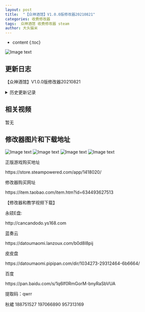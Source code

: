 ```yaml
---
layout: post
title:  "【众神酒馆】V1.0.0版修改器20210821"
categories: 收费修改器
tags:  众神酒馆 收费修改器 steam
author: 大头猫米
---
```


* content
{:toc}

![Image text](https://datoumaomi.github.io/pic/zzz/zhongshenjiuguan/logo.JPG)

##  更新日志
【众神酒馆】V1.0.0版修改器20210821




<details>
<summary>历史更新记录</summary><p></p>
 【众神酒馆】V0.7.01版修改器20210102<p></p>
 【众神酒馆】V0.7.00版修改器20210101<p></p>
 【众神酒馆】V0.6.55版修改器20201222<p></p>
 【众神酒馆】V0.6.54版修改器20201221<p></p>
 【众神酒馆】V0.6.53版修改器20201215<p></p>
 【众神酒馆】V0.6.52版修改器20201214<p></p>
 【众神酒馆】V0.6.51版修改器20201212<p></p>
 【众神酒馆】V0.6.50版修改器20201211<p></p>
 【众神酒馆】V0.6.51版修改器20201212<p></p>
 【众神酒馆】V0.8.01版修改器20210207v2<p></p>
 【众神酒馆】V0.8.02版修改器20210209<p></p>
 【众神酒馆】V0.8.03版修改器20210211<p></p>
 【众神酒馆】V0.8.03版修改器20210401<p></p>
 【众神酒馆】V0.9.01版修改器20210706v2<p></p>
 【众神酒馆】V0.9.01u2版修改器20210707<p></p>
 【众神酒馆】V0.9.02版修改器20210711<p></p>
 【众神酒馆】V0.9.03版修改器20210803<p></p>
 【众神酒馆】V0.9.04版修改器20210804<p></p>
 【众神酒馆】V0.9.05版修改器20210815<p></p>
【众神酒馆】V0.9.05版修改器20210815<p></p>
</details>

## 相关视频
暂无

## 修改器图片和下载地址

![Image text](https://datoumaomi.github.io/pic/zzz/zhongshenjiuguan/0.jpg)
![Image text](https://datoumaomi.github.io/pic/zzz/zhongshenjiuguan/1.jpg)
![Image text](https://datoumaomi.github.io/pic/zzz/zhongshenjiuguan/2.jpg)
![Image text](https://datoumaomi.github.io/pic/zzz/zhongshenjiuguan/3.jpg)


<p>正版游戏购买地址</p>
https://store.steampowered.com/app/1418020/
<p></p>
修改器购买网址
<p></p>
https://item.taobao.com/item.htm?id=634493627513
<p></p>
【修改器和教学视频下载】
<p></p>
永硕E盘:
<p></p>
http://cancandodo.ys168.com
<p></p>
蓝奏云
<p></p>
https://datoumaomi.lanzoux.com/b0d8l8pij
<p></p>
皮皮盘
<p></p>
https://datoumaomi.pipipan.com/dir/1034273-29312464-6b6664/
<p></p>
百度
<p></p>
https://pan.baidu.com/s/1q6If0RmGorM-bnyRaSbVUA 
<p></p>
提取码：qwrr 
<p></p>
<p>秋裙 188751527 197066890 957313169</p>
